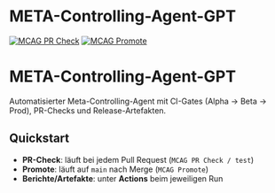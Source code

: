 # META-Controlling-Agent-GPT

[![MCAG PR Check](https://github.com/nextOpportunity/META-Controlling-Agent-GPT/actions/workflows/pr-check.yaml/badge.svg)](https://github.com/nextOpportunity/META-Controlling-Agent-GPT/actions/workflows/pr-check.yaml)
[![MCAG Promote](https://github.com/nextOpportunity/META-Controlling-Agent-GPT/actions/workflows/promote.yaml/badge.svg)](https://github.com/nextOpportunity/META-Controlling-Agent-GPT/actions/workflows/promote.yaml)


# META-Controlling-Agent-GPT

Automatisierter Meta-Controlling-Agent mit CI-Gates (Alpha → Beta → Prod), PR-Checks und Release-Artefakten.

## Quickstart
- **PR-Check**: läuft bei jedem Pull Request (`MCAG PR Check / test`)
- **Promote**: läuft auf `main` nach Merge (`MCAG Promote`)
- **Berichte/Artefakte**: unter **Actions** beim jeweiligen Run
